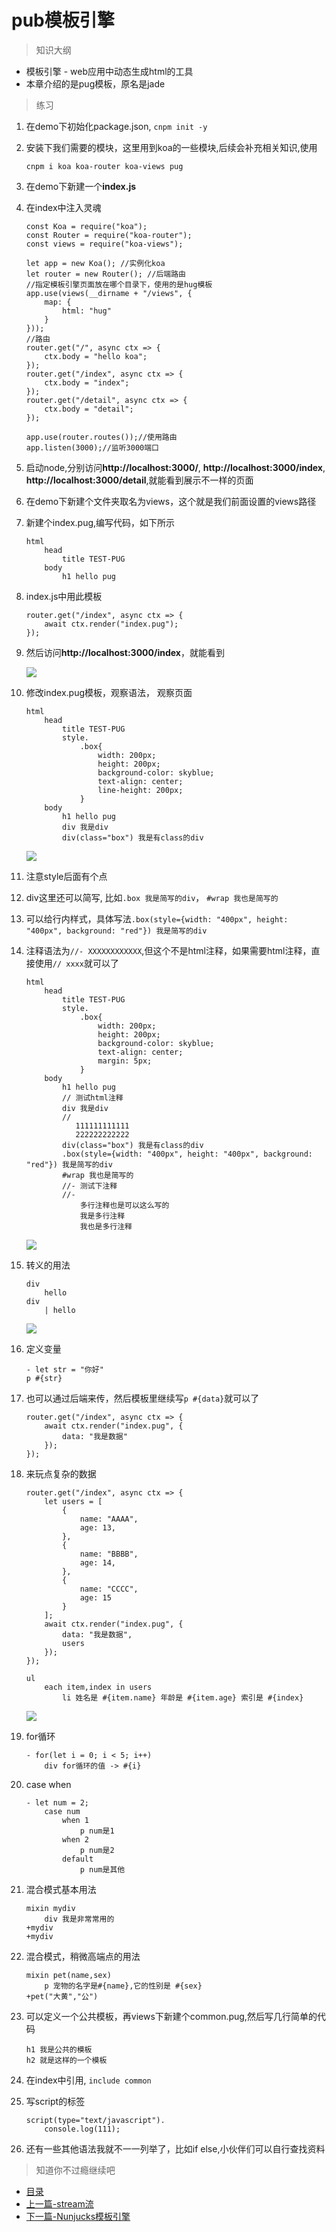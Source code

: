 # pub模板引擎
> 知识大纲
* 模板引擎 - web应用中动态生成html的工具
* 本章介绍的是pug模板，原名是jade

> 练习
1. 在demo下初始化package.json, `cnpm init -y`
2. 安装下我们需要的模块，这里用到koa的一些模块,后续会补充相关知识,使用
    ```
    cnpm i koa koa-router koa-views pug
    ```
3. 在demo下新建一个**index.js** 
4. 在index中注入灵魂
    ```
    const Koa = require("koa");
    const Router = require("koa-router");
    const views = require("koa-views");
    
    let app = new Koa(); //实例化koa
    let router = new Router(); //后端路由
    //指定模板引擎页面放在哪个目录下，使用的是hug模板
    app.use(views(__dirname + "/views", {
        map: {
            html: "hug"
        }
    }));
    //路由
    router.get("/", async ctx => {
        ctx.body = "hello koa";
    });
    router.get("/index", async ctx => {
        ctx.body = "index";
    });
    router.get("/detail", async ctx => {
        ctx.body = "detail";
    });
    
    app.use(router.routes());//使用路由
    app.listen(3000);//监听3000端口

    ```  
5. 启动node,分别访问**http://localhost:3000/**, **http://localhost:3000/index**, 
    **http://localhost:3000/detail**,就能看到展示不一样的页面   
    
6. 在demo下新建个文件夹取名为views，这个就是我们前面设置的views路径  
7. 新建个index.pug,编写代码，如下所示
    ```
    html
        head
            title TEST-PUG
        body
            h1 hello pug
    ```
8. index.js中用此模板    
    ```
    router.get("/index", async ctx => {
        await ctx.render("index.pug");
    });
    ```
9. 然后访问**http://localhost:3000/index**，就能看到   
    
    ![](./images/模板初次体验.jpg) 
    
10. 修改index.pug模板，观察语法， 观察页面
    ```
    html
        head
            title TEST-PUG
            style.
                .box{
                    width: 200px;
                    height: 200px;
                    background-color: skyblue;
                    text-align: center;
                    line-height: 200px;
                }
        body
            h1 hello pug
            div 我是div
            div(class="box") 我是有class的div
    ```    
    
    ![](./images/给类名和样式.jpg)
    
11. 注意style后面有个点
12. div这里还可以简写, 比如`.box 我是简写的div`， `#wrap 我也是简写的`    
13. 可以给行内样式，具体写法`.box(style={width: "400px", height: "400px", background: "red"}) 我是简写的div`
14. 注释语法为`//- XXXXXXXXXXXX`,但这个不是html注释，如果需要html注释，直接使用`// xxxx`就可以了
    ```
    html
        head
            title TEST-PUG
            style.
                .box{
                    width: 200px;
                    height: 200px;
                    background-color: skyblue;
                    text-align: center;
                    margin: 5px;
                }
        body
            h1 hello pug
            // 测试html注释
            div 我是div
            //
               111111111111
               222222222222
            div(class="box") 我是有class的div
            .box(style={width: "400px", height: "400px", background: "red"}) 我是简写的div
            #wrap 我也是简写的
            //- 测试下注释
            //-
                多行注释也是可以这么写的
                我是多行注释
                我也是多行注释

    ```
    
    ![](images/注释截图.jpg)
    
15. 转义的用法  
    ```
    div
        hello
    div
        | hello
    ```  
    
    ![](./images/转义的用法.jpg) 
    
16. 定义变量    
    ```
    - let str = "你好"
    p #{str}
    ```
17. 也可以通过后端来传，然后模板里继续写`p #{data}`就可以了
    ```
    router.get("/index", async ctx => {
        await ctx.render("index.pug", {
            data: "我是数据"
        });
    });
    ``` 
18. 来玩点复杂的数据
    ```
    router.get("/index", async ctx => {
        let users = [
            {
                name: "AAAA",
                age: 13,
            },
            {
                name: "BBBB",
                age: 14,
            },
            {
                name: "CCCC",
                age: 15
            }
        ];
        await ctx.render("index.pug", {
            data: "我是数据",
            users
        });
    });
    ```  
    ```
    ul
        each item,index in users
            li 姓名是 #{item.name} 年龄是 #{item.age} 索引是 #{index}
    ```  
    
    ![](./images/复杂数据的渲染.jpg)
       
19. for循环
    ```
    - for(let i = 0; i < 5; i++)
        div for循环的值 -> #{i}
    ```
20. case when
    ```
    - let num = 2;
        case num
            when 1
                p num是1
            when 2
                p num是2
            default
                p num是其他    
    ```    
21. 混合模式基本用法  
    ```
    mixin mydiv
        div 我是非常常用的
    +mydiv
    +mydiv
    ``` 
22. 混合模式，稍微高端点的用法  
    ```
    mixin pet(name,sex)
        p 宠物的名字是#{name},它的性别是 #{sex}
    +pet("大黄","公")
    ```  
23. 可以定义一个公共模板，再views下新建个common.pug,然后写几行简单的代码
    ```
    h1 我是公共的模板
    h2 就是这样的一个模板
    ```  
24. 在index中引用, `include common`
25. 写script的标签    
    ```
    script(type="text/javascript").
        console.log(111);
    ``` 
26. 还有一些其他语法我就不一一列举了，比如if else,小伙伴们可以自行查找资料   
 
> 知道你不过瘾继续吧
* [目录](../../README.md)
* [上一篇-stream流](../day-10/stream流.md)
* [下一篇-Nunjucks模板引擎](../day-12/Nunjucks模板引擎.md)